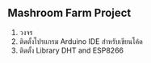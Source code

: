 ## Mashroom Farm Project
1. วงจร
2. ติดตั้งโปรแกรม Arduino IDE สำหรับเขียนโค้ด
3. ติดตั้ง Library DHT and ESP8266
